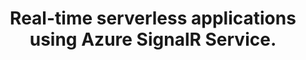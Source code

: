 ---
title: "Real-time serverless applications using Azure SignalR Service."
description: "Applications that use real-time updates increase the fairness and data transparency among your users, and the bi-directional interactions between connected clients and server helps reduce the bursting traffic challenges introduced by traditional web-style interactions.

In this session Nelly will demonstrate how developers can quickly build a real-time app using a Vue.js client connected to an ASP.Net Core API using Azure’s SignalR Service. She will show how you can build a solution like this using serverless technology in the Azure cloud with Azure App Services, Azure Storage and Azure Functions.

Come along and see how Azure SignalR Service removes the pain of building real-time applications. There will be an interactive demonstration that everyone can participate in the implementation of which is the basis of the talk."
speaker: Nelly Sattari
bio: "A lead developer who has been always in IT industry in her entire career.
Web development is her main focus along with leading the front-end side of Sitecore CMS websites.
So interested in sharing her knowledge and forming internal knowledge-sharing communities by running Brown Bags at work, supporting meetups, user groups ,and mentoring women in tech."
image: /images/speakers/nelly.jpg
twitter: nelly_sattari
---